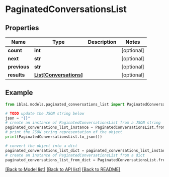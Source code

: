 # PaginatedConversationsList


## Properties

Name | Type | Description | Notes
------------ | ------------- | ------------- | -------------
**count** | **int** |  | [optional] 
**next** | **str** |  | [optional] 
**previous** | **str** |  | [optional] 
**results** | [**List[Conversations]**](Conversations.md) |  | [optional] 

## Example

```python
from iblai.models.paginated_conversations_list import PaginatedConversationsList

# TODO update the JSON string below
json = "{}"
# create an instance of PaginatedConversationsList from a JSON string
paginated_conversations_list_instance = PaginatedConversationsList.from_json(json)
# print the JSON string representation of the object
print(PaginatedConversationsList.to_json())

# convert the object into a dict
paginated_conversations_list_dict = paginated_conversations_list_instance.to_dict()
# create an instance of PaginatedConversationsList from a dict
paginated_conversations_list_from_dict = PaginatedConversationsList.from_dict(paginated_conversations_list_dict)
```
[[Back to Model list]](../README.md#documentation-for-models) [[Back to API list]](../README.md#documentation-for-api-endpoints) [[Back to README]](../README.md)


